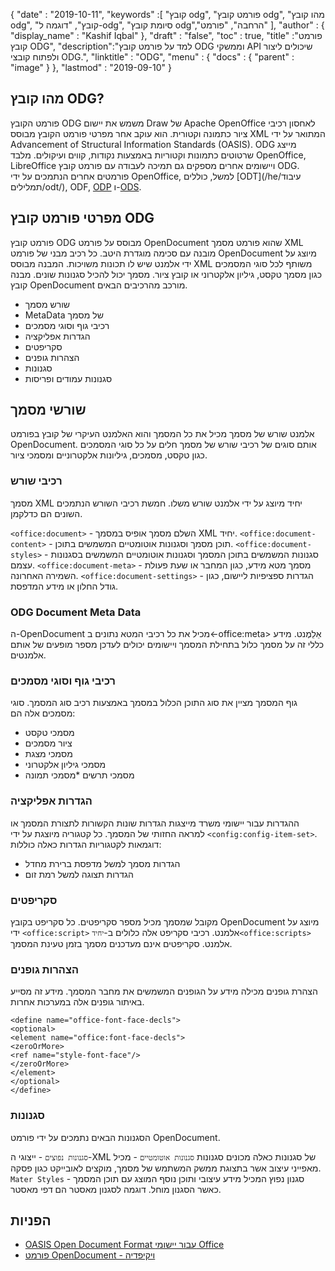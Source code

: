 {
  "date" : "2019-10-11",
  "keywords" :[ "קובץ odg", "פורמט קובץ odg", "מהו קובץ odg", "קובץ", "דוגמה ל-odg", "סיומת קובץ odg","הרחבה", "פורמט" ],
  "author" : {
    "display_name" : "Kashif Iqbal"
},
  "draft" : "false",
  "toc" : true,
  "title" :"פורמט קובץ ODG",
  "description":"למד על פורמט קובץ ODG וממשקי API שיכולים ליצור ולפתוח קובצי ODG.",
  "linktitle" : "ODG",
  "menu" : {
    "docs" : {
      "parent" : "image"
}
},
  "lastmod" : "2019-09-10"
}

## מהו קובץ ODG?

פורמט הקובץ ODG משמש את יישום Draw של Apache OpenOffice לאחסון רכיבי ציור כתמונה וקטורית. הוא עוקב אחר מפרטי פורמט הקובץ מבוסס XML המתואר על ידי Advancement of Structural Information Standards (OASIS). ODG מייצג שרטוטים כתמונות וקטוריות באמצעות נקודות, קווים ועיקולים. מלבד OpenOffice, LibreOffice ויישומים אחרים מספקים גם תמיכה לעבודה עם פורמט קובץ ODG. פורמטים אחרים הנתמכים על ידי OpenOffice, למשל, כוללים [ODT](/he/עיבוד תמלילים/odt/), ODF, [ODP](/he/presentation/odp/) ו-[ODS](/he/spreadsheet/ods/).


## מפרטי פורמט קובץ ODG

פורמט קובץ ODG מבוסס על פורמט OpenDocument שהוא פורמט מסמך XML מובנה עם סכימה מוגדרת היטב.
כל רכיב מבני של פורמט OpenDocument מיוצג על ידי אלמנט שיש לו תכונות משויכות. המבנה מבוסס XML משותף לכל סוגי המסמכים כגון מסמך טקסט, גיליון אלקטרוני או קובץ ציור. מסמך יכול להכיל סגנונות שונים. מבנה קובץ OpenDocument מורכב מהרכיבים הבאים.
* שורש מסמך
* MetaData של מסמך
* רכיבי גוף וסוגי מסמכים
* הגדרות אפליקציה
* סקריפטים
* הצהרות גופנים
* סגנונות
* סגנונות עמודים ופריסות

## שורשי מסמך ##

אלמנט שורש של מסמך מכיל את כל המסמך והוא האלמנט העיקרי של קובץ בפורמט OpenDocument. אותם סוגים של רכיבי שורש של מסמך חלים על כל סוגי המסמכים כגון טקסט, מסמכים, גיליונות אלקטרוניים ומסמכי ציור.

### רכיבי שורש ###
מסמך XML יחיד מיוצג על ידי אלמנט שורש משלו. חמשת רכיבי השורש הנתמכים השונים הם כדלקמן.

`<office:document>` - השלם מסמך אופיס במסמך XML יחיד.
`<office:document-content>` - תוכן מסמך וסגנונות אוטומטיים המשמשים בתוכן.
`<office:document-styles>` - סגנונות המשמשים בתוכן המסמך וסגנונות אוטומטיים המשמשים בסגנונות עצמם.
`<office:document-meta>` - מסמך מטא מידע, כגון המחבר או שעת פעולת השמירה האחרונה.
`<office:document-settings>` - הגדרות ספציפיות ליישום, כגון גודל החלון או מידע המדפסת.

### ODG Document Meta Data ###
ה-OpenDocument מכיל את כל רכיבי המטא נתונים ב-\<office:meta> אֵלֵמֶנט. מידע כללי זה על מסמך כלול בתחילת המסמך ויישומים יכולים לעדכן מספר מופעים של אותם אלמנטים.

### רכיבי גוף וסוגי מסמכים ###
גוף המסמך מציין את סוג התוכן הכלול במסמך באמצעות רכיב סוג המסמך. סוגי מסמכים אלה הם:
* מסמכי טקסט
* ציור מסמכים
* מסמכי מצגת
* מסמכי גיליון אלקטרוני
* מסמכי תרשים
*מסמכי תמונה

### הגדרות אפליקציה ###
ההגדרות עבור יישומי משרד מייצגות הגדרות שונות הקשורות לתצורת המסמך או למראה החזותי של המסמך. כל קטגוריה מיוצגת על ידי `<config:config-item-set>`. דוגמאות לקטגוריות הגדרות כאלה כוללות:
* הגדרות מסמך למשל מדפסת ברירת מחדל
* הגדרות תצוגה למשל רמת זום

### סקריפטים ###
מקובל שמסמך מכיל מספר סקריפטים. כל סקריפט בקובץ OpenDocument מיוצג על ידי `<office:script>` אלמנט. רכיבי סקריפט אלה כלולים ב-` יחיד<office:scripts> ` אלמנט. סקריפטים אינם מעדכנים מסמך בזמן טעינת המסמך.
### הצהרות גופנים ###

הצהרת גופנים מכילה מידע על הגופנים המשמשים את מחבר המסמך. מידע זה מסייע באיתור גופנים אלה במערכות אחרות.
```
<define name="office-font-face-decls">
<optional>
<element name="office:font-face-decls">
<zeroOrMore>
<ref name="style-font-face"/>
</zeroOrMore>
</element>
</optional>
</define>
```
### סגנונות ###
הסגנונות הבאים נתמכים על ידי פורמט OpenDocument.

`סגנונות נפוצים` - ייצוגי ה-XML של סגנונות כאלה מכונים סגנונות
`סגנונות אוטומטיים` - מכיל מאפייני עיצוב אשר בתצוגת ממשק המשתמש של מסמך, מוקצים לאובייקט כגון פסקה.
`Mater Styles` - סגנון נפוץ המכיל מידע עיצובי ותוכן נוסף המוצג עם תוכן המסמך כאשר הסגנון מוחל. דוגמה לסגנון מאסטר הם דפי מאסטר.

## הפניות ##
* [OASIS Open Document Format עבור יישומי Office](https://www.oasis-open.org/committees/tc_home.php?wg_abbrev=office)
* [פורמט OpenDocument - ויקיפדיה](https://en.wikipedia.org/wiki/OpenDocument)

